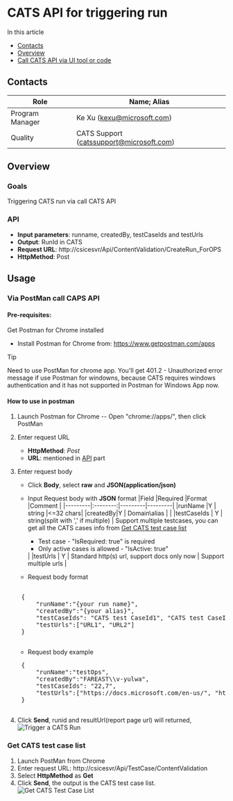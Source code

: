 # CATS API for triggering run
In this article
* [Contacts](#contacts)
* [Overview](#overview)
* [Call CATS API via UI tool or code](#usage)

## <a id='contacts'></a> Contacts
|Role |Name; Alias|
|-----|-----|
|Program Manager|Ke Xu (kexu@microsoft.com)|
|Quality|CATS Support (catssupport@microsoft.com)|

## <a id='overview'></a> Overview
### Goals
Triggering CATS run via call CATS API

### <a id='api'></a> API
* **Input parameters**: runname, createdBy, testCaseIds and testUrls
* **Output**: RunId in CATS
* **Request URL**: http://csicesvr/Api/ContentValidation/CreateRun_ForOPS
* **HttpMethod**: Post

## <a id='usage'></a> Usage
### Via PostMan call CAPS API
#### Pre-requisites:
Get Postman for Chrome installed
- Install Postman for Chrome from: https://www.getpostman.com/apps 

> [!TIP] 
> Need to use PostMan for chrome app. You'll get 401.2 - Unauthorized error message if use Postman for windowns, because CATS requires windows authentication and it has not supported in Postman for Windows App now. 

#### How to use in postman
1. Launch Postman for Chrome -- Open "chrome://apps/", then click PostMan
2. Enter request URL
    - **HttpMethod**: *Post*
    - **URL**: mentioned in [API](#api) part
3. Enter request body
    - Click **Body**, select **raw** and **JSON(application/json)**
    - Input Request body with **JSON** format
|Field    |Required |Format   |Comment  |
|---------|:--------:|---------|---------|
|runName  |Y        | string  |<=32 chars|
|createdBy|Y        | Domain\\alias |         |
|testCaseIds |   Y  |  string(split with ',' if multiple)       | Support multiple testcases, you can get all the CATS cases info from [Get CATS test case list](#get-cats-test-cases-list)  <br> <ul><li>Test case - "IsRequired: true" is required</li><li>Only active cases is allowed - "IsActive: true" </li> </ul>     |
|testUrls    |   Y  |  Standard http(s) url, support docs only now |   Support multiple urls      |

    - Request body format
    <pre> 
    {
        "runName":"{your run name}",
        "createdBy":"{your alias}",
        "testCaseIds": "CATS test CaseId1", "CATS test CaseId2", …,
        "testUrls":["URL1", "URL2"]
    }
    </pre>
    - Request body example
    <pre>
    {
        "runName":"testOps",
        "createdBy":"FAREAST\\v-yulwa",
        "testCaseIds": "22,7",
        "testUrls":["https://docs.microsoft.com/en-us/", "https://docs.microsoft.com/en-us/windows/"]
    }
    </pre>

4. Click **Send**, runid and resultUrl(report page url) will returned,
    ![Trigger a CATS Run](../Images/Trigger_a_CATS_Run.png)

### <a id='get-cats-test-cases-list'></a> Get CATS test case list
1. Launch PostMan from Chrome
2. Enter request URL: http://csicesvr/Api/TestCase/ContentValidation 
3. Select **HttpMethod** as **Get**
4. Click **Send**, the output is the CATS test case list.
    ![Get CATS Test Case List](../Images/Get_CATS_Test_Case_List.png)


